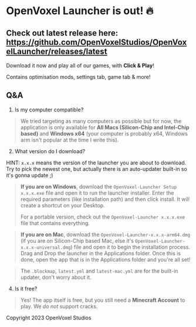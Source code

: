 # OpenVoxel Launcher is out! 🔥

## Check out latest release here: https://github.com/OpenVoxelStudios/OpenVoxelLauncher/releases/latest

Download it now and play all of our games, with **Click & Play**!

Contains optimisation mods, settings tab, game tab & more!


## Q&A
1. Is my computer compatible?

> We tried targeting as many computers as possible but for now, the application is only available for **All Macs (Silicon-Chip and Intel-Chip based)** and **Windows x64** (your computer is probably x64, Windows arm isn't popular at the time I write this).

2. What version do I download?

HINT: `x.x.x` means the version of the launcher you are about to download. Try to pick the newest one, but actually there is an auto-updater built-in so it's gonna update ;)

> **If you are on Windows**, download the `OpenVoxel-Launcher Setup x.x.x.exe` file and open it to run the launcher installer. Enter the required parameters (like installation path) and then click install. It will create a shortcut on your Desktop.
> 
> For a portable version, check out the `OpenVoxel-Launcher x.x.x.exe` file that contains everything.

> **If you are on Mac**, download the `OpenVoxel-Launcher-x.x.x-arm64.dmg` (if you are on Silicon-Chip based Mac, else it's `OpenVoxel-Launcher-x.x.x-universal.dmg`) file and open it to begin the installation process. Drag and Drop the launcher in the Applications folder. Once this is done, open the app that is in the Applications folder and you're all set!

> The `.blockmap`, `latest.yml` and `latest-mac.yml` are for the built-in updater, don't worry about it.

4.  Is it free?

> Yes! The app itself is free, but you still need a **Minecraft Account** to play. We _do not_ support cracks.


Copyright 2023 OpenVoxel Studios
